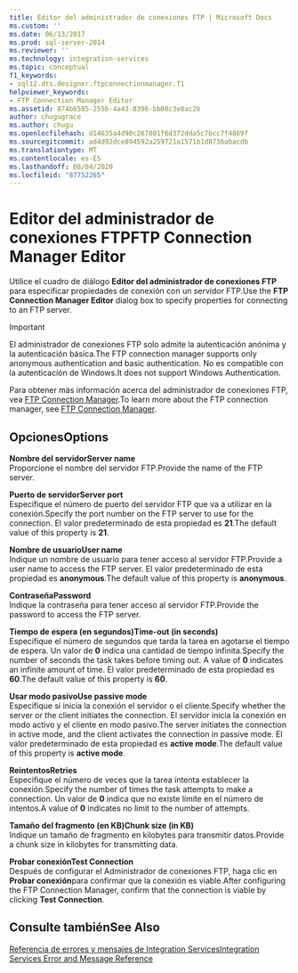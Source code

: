 ```yaml
---
title: Editor del administrador de conexiones FTP | Microsoft Docs
ms.custom: ''
ms.date: 06/13/2017
ms.prod: sql-server-2014
ms.reviewer: ''
ms.technology: integration-services
ms.topic: conceptual
f1_keywords:
- sql12.dts.designer.ftpconnectionmanager.f1
helpviewer_keywords:
- FTP Connection Manager Editor
ms.assetid: 874b6585-255b-4a43-8396-bb08c3e8ac2b
author: chugugrace
ms.author: chugu
ms.openlocfilehash: d14635a4d90c267801f6d372dda5c7bcc7f4869f
ms.sourcegitcommit: ad4d92dce894592a259721a1571b1d8736abacdb
ms.translationtype: MT
ms.contentlocale: es-ES
ms.lasthandoff: 08/04/2020
ms.locfileid: "87752265"
---
```

# <a name="ftp-connection-manager-editor"></a><span data-ttu-id="4d193-102">Editor del administrador de conexiones FTP</span><span class="sxs-lookup"><span data-stu-id="4d193-102">FTP Connection Manager Editor</span></span>
  <span data-ttu-id="4d193-103">Utilice el cuadro de diálogo **Editor del administrador de conexiones FTP** para especificar propiedades de conexión con un servidor FTP.</span><span class="sxs-lookup"><span data-stu-id="4d193-103">Use the **FTP Connection Manager Editor** dialog box to specify properties for connecting to an FTP server.</span></span>  
  
> [!IMPORTANT]  
>  <span data-ttu-id="4d193-104">El administrador de conexiones FTP solo admite la autenticación anónima y la autenticación básica.</span><span class="sxs-lookup"><span data-stu-id="4d193-104">The FTP connection manager supports only anonymous authentication and basic authentication.</span></span> <span data-ttu-id="4d193-105">No es compatible con la autenticación de Windows.</span><span class="sxs-lookup"><span data-stu-id="4d193-105">It does not support Windows Authentication.</span></span>  
  
 <span data-ttu-id="4d193-106">Para obtener más información acerca del administrador de conexiones FTP, vea [FTP Connection Manager](connection-manager/ftp-connection-manager.md).</span><span class="sxs-lookup"><span data-stu-id="4d193-106">To learn more about the FTP connection manager, see [FTP Connection Manager](connection-manager/ftp-connection-manager.md).</span></span>  
  
## <a name="options"></a><span data-ttu-id="4d193-107">Opciones</span><span class="sxs-lookup"><span data-stu-id="4d193-107">Options</span></span>  
 <span data-ttu-id="4d193-108">**Nombre del servidor**</span><span class="sxs-lookup"><span data-stu-id="4d193-108">**Server name**</span></span>  
 <span data-ttu-id="4d193-109">Proporcione el nombre del servidor FTP.</span><span class="sxs-lookup"><span data-stu-id="4d193-109">Provide the name of the FTP server.</span></span>  
  
 <span data-ttu-id="4d193-110">**Puerto de servidor**</span><span class="sxs-lookup"><span data-stu-id="4d193-110">**Server port**</span></span>  
 <span data-ttu-id="4d193-111">Especifique el número de puerto del servidor FTP que va a utilizar en la conexión.</span><span class="sxs-lookup"><span data-stu-id="4d193-111">Specify the port number on the FTP server to use for the connection.</span></span> <span data-ttu-id="4d193-112">El valor predeterminado de esta propiedad es **21**.</span><span class="sxs-lookup"><span data-stu-id="4d193-112">The default value of this property is **21**.</span></span>  
  
 <span data-ttu-id="4d193-113">**Nombre de usuario**</span><span class="sxs-lookup"><span data-stu-id="4d193-113">**User name**</span></span>  
 <span data-ttu-id="4d193-114">Indique un nombre de usuario para tener acceso al servidor FTP.</span><span class="sxs-lookup"><span data-stu-id="4d193-114">Provide a user name to access the FTP server.</span></span> <span data-ttu-id="4d193-115">El valor predeterminado de esta propiedad es **anonymous**.</span><span class="sxs-lookup"><span data-stu-id="4d193-115">The default value of this property is **anonymous**.</span></span>  
  
 <span data-ttu-id="4d193-116">**Contraseña**</span><span class="sxs-lookup"><span data-stu-id="4d193-116">**Password**</span></span>  
 <span data-ttu-id="4d193-117">Indique la contraseña para tener acceso al servidor FTP.</span><span class="sxs-lookup"><span data-stu-id="4d193-117">Provide the password to access the FTP server.</span></span>  
  
 <span data-ttu-id="4d193-118">**Tiempo de espera (en segundos)**</span><span class="sxs-lookup"><span data-stu-id="4d193-118">**Time-out (in seconds)**</span></span>  
 <span data-ttu-id="4d193-119">Especifique el número de segundos que tarda la tarea en agotarse el tiempo de espera. Un valor de **0** indica una cantidad de tiempo infinita.</span><span class="sxs-lookup"><span data-stu-id="4d193-119">Specify the number of seconds the task takes before timing out. A value of **0** indicates an infinite amount of time.</span></span> <span data-ttu-id="4d193-120">El valor predeterminado de esta propiedad es **60**.</span><span class="sxs-lookup"><span data-stu-id="4d193-120">The default value of this property is **60**.</span></span>  
  
 <span data-ttu-id="4d193-121">**Usar modo pasivo**</span><span class="sxs-lookup"><span data-stu-id="4d193-121">**Use passive mode**</span></span>  
 <span data-ttu-id="4d193-122">Especifique si inicia la conexión el servidor o el cliente.</span><span class="sxs-lookup"><span data-stu-id="4d193-122">Specify whether the server or the client initiates the connection.</span></span> <span data-ttu-id="4d193-123">El servidor inicia la conexión en modo activo y el cliente en modo pasivo.</span><span class="sxs-lookup"><span data-stu-id="4d193-123">The server initiates the connection in active mode, and the client activates the connection in passive mode.</span></span> <span data-ttu-id="4d193-124">El valor predeterminado de esta propiedad es **active mode**.</span><span class="sxs-lookup"><span data-stu-id="4d193-124">The default value of this property is **active mode**.</span></span>  
  
 <span data-ttu-id="4d193-125">**Reintentos**</span><span class="sxs-lookup"><span data-stu-id="4d193-125">**Retries**</span></span>  
 <span data-ttu-id="4d193-126">Especifique el número de veces que la tarea intenta establecer la conexión.</span><span class="sxs-lookup"><span data-stu-id="4d193-126">Specify the number of times the task attempts to make a connection.</span></span> <span data-ttu-id="4d193-127">Un valor de **0** indica que no existe límite en el número de intentos.</span><span class="sxs-lookup"><span data-stu-id="4d193-127">A value of **0** indicates no limit to the number of attempts.</span></span>  
  
 <span data-ttu-id="4d193-128">**Tamaño del fragmento (en KB)**</span><span class="sxs-lookup"><span data-stu-id="4d193-128">**Chunk size (in KB)**</span></span>  
 <span data-ttu-id="4d193-129">Indique un tamaño de fragmento en kilobytes para transmitir datos.</span><span class="sxs-lookup"><span data-stu-id="4d193-129">Provide a chunk size in kilobytes for transmitting data.</span></span>  
  
 <span data-ttu-id="4d193-130">**Probar conexión**</span><span class="sxs-lookup"><span data-stu-id="4d193-130">**Test Connection**</span></span>  
 <span data-ttu-id="4d193-131">Después de configurar el Administrador de conexiones FTP, haga clic en **Probar conexión**para confirmar que la conexión es viable.</span><span class="sxs-lookup"><span data-stu-id="4d193-131">After configuring the FTP Connection Manager, confirm that the connection is viable by clicking **Test Connection**.</span></span>  
  
## <a name="see-also"></a><span data-ttu-id="4d193-132">Consulte también</span><span class="sxs-lookup"><span data-stu-id="4d193-132">See Also</span></span>  
 [<span data-ttu-id="4d193-133">Referencia de errores y mensajes de Integration Services</span><span class="sxs-lookup"><span data-stu-id="4d193-133">Integration Services Error and Message Reference</span></span>](../../2014/integration-services/integration-services-error-and-message-reference.md)  
  
  

